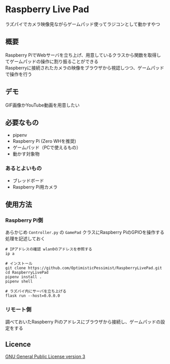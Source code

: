 # Raspberry Live Pad
ラズパイでカメラ映像見ながらゲームパッド使ってラジコンとして動かすやつ

## 概要
Raspberry PiでWebサーバを立ち上げ、用意しているクラスから関数を取得してゲームパッドの操作に割り振ることができる  
Raspberryに接続されたカメラの映像をブラウザから視認しつつ、ゲームパッドで操作を行う  

## デモ
GIF画像かYouTube動画を用意したい

## 必要なもの
- pipenv
- Raspberry Pi (Zero WHを推奨)
- ゲームパッド（PCで使えるもの）
- 動かす対象物

### あるとよいもの
- ブレッドボード
- Raspberry Pi用カメラ

## 使用方法
### Raspberry Pi側
あらかじめ `Controller.py` の `GamePad` クラスにRaspberry PiのGPIOを操作する処理を記述しておく

```shell script
# IPアドレスの確認 wlan0のアドレスを参照する
ip a

# インストール
git clone https://github.com/OptimisticPessimist/RaspberryLivePad.git
cd RaspberryLivePad
pipenv install .
pipenv shell

# ラズパイ内にサーバを立ち上げる
flask run --host=0.0.0.0
```

### リモート側
調べておいたRaspberry Piのアドレスにブラウザから接続し、ゲームパッドの設定をする

## Licence
[GNU General Public License version 3](https://opensource.org/licenses/GPL-3.0)